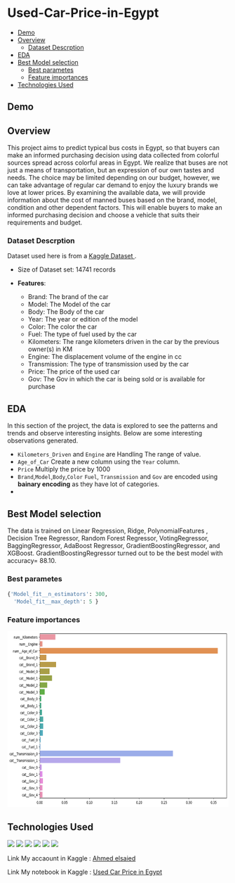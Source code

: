# Used-Car-Price-in-Egypt
  - [Demo](#demo)
  - [Overview](#overview)
    - [Dataset Descrption](#dataset-descrption)
  - [EDA](#EDA)
  - [Best Model selection](#best-model-selection)
    - [Best parametes](#best-parametes)
    - [Feature importances](#feature-importances)
  - [Technologies Used](#technologies-used)


## Demo

## Overview
This project aims to predict typical bus costs in Egypt, so that buyers can make an informed purchasing decision using data collected from colorful sources spread across colorful areas in Egypt. We realize that buses are not just a means of transportation, but an expression of our own tastes and needs. The choice may be limited depending on our budget, however, we can take advantage of regular car demand to enjoy the luxury brands we love at lower prices. By examining the available data, we will provide information about the cost of manned buses based on the brand, model, condition and other dependent factors. This will enable buyers to make an informed purchasing decision and choose a vehicle that suits their requirements and budget.

### Dataset Descrption

Dataset used here is from a [Kaggle Dataset ](https://www.kaggle.com/datasets/abdo977/used-car-price-in-egypt). 

* Size of Dataset set: 14741 records
  
* **Features**: 
    - Brand: The brand of the car
    - Model:	The Model of the car
    - Body: The Body of the car
    - Year: The year or edition of the model
    - Color: The color the car
    - Fuel: The type of fuel used by the car
    - Kilometers: The range kilometers driven in the car by the previous owner(s) in KM
    - Engine: The displacement volume of the engine in cc
    - Transmission: The type of transmission used by the car
    - Price: The price of the used car
    - Gov: The Gov in which the car is being sold or is available for purchase
## EDA

In this section of the project, the data is explored to see the patterns and trends and observe interesting insights. Below are some interesting observations generated.

-  ```Kilometers_Driven``` and ```Engine``` are Handling The range of value.
-  ```Age_of_Car``` Create a new column using the ```Year``` column.
-  ```Price``` Multiply the price by 1000
- ```Brand```,```Model```,```Body```,```Color``` ```Fuel```, ```Transmission``` and ```Gov``` are encoded using **bainary encoding** as they have lot of categories.
- 
## Best Model selection

The data is trained on Linear Regression, Ridge, PolynomialFeatures , Decision Tree Regressor, Random Forest Regressor, VotingRegressor, BaggingRegressor, AdaBoost Regressor, GradientBoostingRegressor, and XGBoost. GradientBoostingRegressor turned out to be the best model with accuracy= 88.10.


### Best parametes

``` python
{'Model_fit__n_estimators': 300,
  'Model_fit__max_depth': 5 }
```

### Feature importances

<img src = "https://github.com/ahmedsaeed620/Used-Car-Price-in-Egypt/blob/main/Images/Feature_Importances.png" width = 850 height = 400/>

## Technologies Used

[![](https://img.shields.io/badge/Python-FFD43B?style=for-the-badge&logo=python&logoColor=darkgreen)](https://www.python.org)
[![](https://img.shields.io/badge/scikit_learn-F7931E?style=for-the-badge&logo=scikit-learn&logoColor=white)](https://scikit-learn.org/stable/)
[![](https://img.shields.io/badge/Numpy-777BB4?style=for-the-badge&logo=numpy&logoColor=white)](https://numpy.org) 
[![](https://img.shields.io/badge/Pandas-2C2D72?style=for-the-badge&logo=pandas&logoColor=white)](https://pandas.pydata.org)
[![](https://img.shields.io/badge/Plotly-239120?style=for-the-badge&logo=plotly&logoColor=white)](https://plotly.com) 
[![](https://img.shields.io/badge/conda-342B029.svg?&style=for-the-badge&logo=anaconda&logoColor=white)](https://www.anaconda.com)


Link My accaount in Kaggle : [Ahmed elsaied](https://www.kaggle.com/ahmedsaied3122)

Link My notebook in Kaggle : [Used Car Price in Egypt](https://www.kaggle.com/code/ahmedsaied3122/used-car-price-in-egypt)

